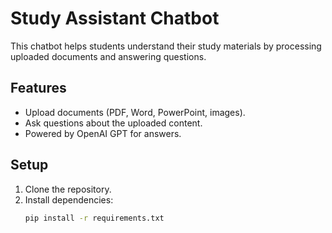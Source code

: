 # Study Assistant Chatbot

This chatbot helps students understand their study materials by processing uploaded documents and answering questions.

## Features
- Upload documents (PDF, Word, PowerPoint, images).
- Ask questions about the uploaded content.
- Powered by OpenAI GPT for answers.

## Setup
1. Clone the repository.
2. Install dependencies:
   ```bash
   pip install -r requirements.txt